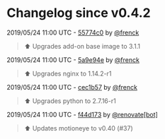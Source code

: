 # Changelog since v0.4.2

2019/05/24 11:00 UTC - [55774c0](https://github.com/hassio-addons/addon-motioneye/commit/55774c05ceb04b5dbd9fc21ebc5030ef9bebfacd) by [@frenck](https://github.com/frenck)
> :arrow_up: Upgrades add-on base image to 3.1.1 

2019/05/24 11:00 UTC - [5a9e94e](https://github.com/hassio-addons/addon-motioneye/commit/5a9e94e0d0c3e702c675d296597d428658c53415) by [@frenck](https://github.com/frenck)
> :arrow_up: Upgrades nginx to 1.14.2-r1 

2019/05/24 11:00 UTC - [cec1b57](https://github.com/hassio-addons/addon-motioneye/commit/cec1b57d1050c5dac9606cbba13f6035c677075b) by [@frenck](https://github.com/frenck)
> :arrow_up: Upgrades python to 2.7.16-r1 

2019/05/24 11:00 UTC - [f44d173](https://github.com/hassio-addons/addon-motioneye/commit/f44d17345781da8a97d906385394736db51a5e61) by [@renovate[bot]](https://github.com/apps/renovate)
> :arrow_up: Updates motioneye to v0.40 (#37) 

